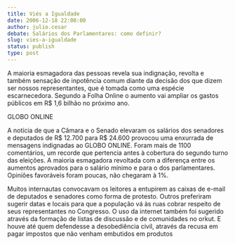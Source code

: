 ```yaml
---
title: Viés a Igualdade
date: 2006-12-18 22:00:00
author: julio.cesar
debate: Salários dos Parlamentares: como definir?
slug: vies-a-igualdade
status: publish 
type: post
---
```


A maioria esmagadora das pessoas revela sua indignação, revolta e também sensação de inpotência comum diante da decisão dos que dizem ser nossos representantes, que é tomada como uma espécie escarnecedora. Segundo a Folha Online o aumento vai ampliar os gastos públicos em R$ 1,6 bilhão no próximo ano.  

GLOBO ONLINE  

A notícia de que a Câmara e o Senado elevaram os salários dos senadores e deputados de R$ 12.700 para R$ 24.600 provocou uma enxurrada de mensagens indignadas ao GLOBO ONLINE. Foram mais de 1100 comentários, um recorde que pertencia antes à cobertura do segundo turno das eleições. A maioria esmagadora revoltada com a diferença entre os aumentos aprovados para o salário mínimo e para o dos parlamentares. Opiniões favoráveis foram poucas, não chegaram à 1%.   

Muitos internautas convocavam os leitores a entupirem as caixas de e-mail de deputados e senadores como forma de protesto. Outros preferiram sugerir datas e locais para que a população vá às ruas cobrar respeito de seus representantes no Congresso. O uso da internet também foi sugerido através da formação de listas de discussão e de comunidades no orkut. E houve até quem defendesse a desobediência civil, através da recusa em pagar impostos que não venham embutidos em produtos
